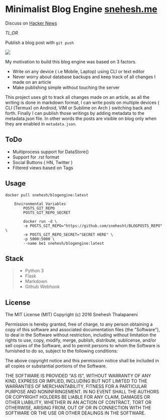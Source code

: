 Minimalist Blog Engine [snehesh.me](https://snehesh.me)
======================
Discuss on [Hacker News](https://news.ycombinator.com/item?id=12244475)

_TL;DR_

Publish a blog post with ` git push `

![](http://i.imgur.com/JKMdO42.gif)

My motivation to build this blog engine was based on 3 factors.
- Write on any device ( i.e Mobile, Laptop) using CLI or text editor
- Never worry about database backups and keep track of all changes I made on an article
- Make publishing simple without touching the server

This project uses git to track all changes made on an article, as all the writing is done in markdown format, I can write posts on multiple devices ( CLI (Termux) on Android, VIM or Sublime on Arch ) switching back and forth. Finally I can publish those writings by adding metadata to the metadata.json file. In other words the posts are visible on blog only when they are enabled in `metadata.json`.

ToDo
----
- Multiprocess support for DataStore()
- Support for .rst format
- Social Buttons ( HN, Twitter )
- Filtered views based on Tags 


Usage
-----
	docker pull snehesh/blogengine:latest
```
	Environmental Variables
		POSTS_GIT_REPO
		POSTS_GIT_REPO_SECRET
```

```
		docker run -d \
		-e POSTS_GIT_REPO="https://github.com/snehesht/BLOGPOSTS_REPO" \
		-e POSTS_GIT_REPO_SECRET="SECRET HERE" \
		-p 5000:5000 \
		--name be1 snehesh/blogengine:latest
```

Stack
-----
> - Python 3
> - Flask
> - Markdown
> - Github Webhook

License
-------

The MIT License (MIT)
Copyright (c) 2016 Snehesh Thalapaneni

Permission is hereby granted, free of charge, to any person obtaining a copy of this software and associated documentation files (the "Software"), to deal in the Software without restriction, including without limitation the rights to use, copy, modify, merge, publish, distribute, sublicense, and/or sell copies of the Software, and to permit persons to whom the Software is furnished to do so, subject to the following conditions:

The above copyright notice and this permission notice shall be included in all copies or substantial portions of the Software.

THE SOFTWARE IS PROVIDED "AS IS", WITHOUT WARRANTY OF ANY KIND, EXPRESS OR IMPLIED, INCLUDING BUT NOT LIMITED TO THE WARRANTIES OF MERCHANTABILITY, FITNESS FOR A PARTICULAR PURPOSE AND NONINFRINGEMENT. IN NO EVENT SHALL THE AUTHORS OR COPYRIGHT HOLDERS BE LIABLE FOR ANY CLAIM, DAMAGES OR OTHER LIABILITY, WHETHER IN AN ACTION OF CONTRACT, TORT OR OTHERWISE, ARISING FROM, OUT OF OR IN CONNECTION WITH THE SOFTWARE OR THE USE OR OTHER DEALINGS IN THE SOFTWARE.
